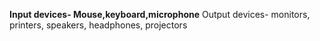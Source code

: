 __Input devices- Mouse,keyboard,microphone__
Output devices- monitors, printers, speakers, headphones, projectors 

